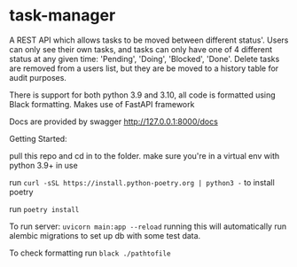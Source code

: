 # task-manager
A REST API which allows tasks to be moved between different status'.
Users can only see their own tasks, and tasks can only have one of 4 different status at any given time: 'Pending', 'Doing', 'Blocked', 'Done'.
Delete tasks are removed from a users list, but they are be moved to a history table for audit purposes.

There is support for both python 3.9 and 3.10, all code is formatted using Black formatting.
Makes use of FastAPI framework


Docs are provided by swagger http://127.0.0.1:8000/docs

Getting Started:

pull this repo and cd in to the folder.
make sure you're in a virtual env with python 3.9+ in use

run `curl -sSL https://install.python-poetry.org | python3 -` to install poetry

run `poetry install`

To run server:
`uvicorn main:app --reload`
running this will automatically run alembic migrations to set up db with some test data.

To check formatting run `black ./pathtofile`